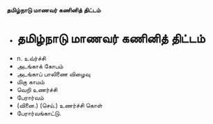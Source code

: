 **தமிழ்நாடு மாணவர் கணினித் திட்டம்**
- # தமிழ்நாடு மாணவர் கணினித் திட்டம்
- n. உவ்ர்ச்சி
- அடங்காக் கோபம்
- அடங்காப் பாலிணை விழைவு
- மிகு காமம்
- வெறி உணர்ச்சி
- பேரார்வம்
- (வினை.) (செய்.) உணர்ச்சி கொள்
- பேரார்வங்காட்டு.

